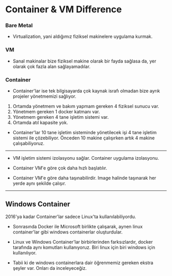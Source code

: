 <h1> Container & VM Difference </h1>

<h3> Bare Metal </h3>

- Virtualization, yani aldığımız fiziksel makinelere uygulama kurmak.

<h3> VM </h3>

- Sanal makinalar bize fiziksel makine olarak bir fayda sağlasa da, yer olarak çok fazla alan sağlayamadılar.

<h3> Container </h3>

- Container'lar ise tek bilgisayarda çok kaynak israfı olmadan bize ayrık projeler yönetmemizi sağlıyor.

1. Ortamda yönetmem ve bakım yapmam gereken 4 fiziksel sunucu var.
2. Yönetmem gereken 1 docker katmanı var.
3. Yönetmem gereken 4 tane işletim sistemi var.
4. Ortamda atıl kapasite yok.

- Container'lar 10 tane işletim sisteminde yönetilecek işi 4 tane işletim sistemi ile çözebiliyor. Önceden 10 makine çalışırken artık 4 makine çalışabiliyoruz.

---

- VM işletim sistemi izolasyonu sağlar. Container uygulama izolasyonu.

- Container VM'e göre çok daha hızlı başlatılır.

- Container VM'e göre daha taşınabilirdir. Image halinde taşınarak her yerde aynı şekilde çalışır.

---

<h2> Windows Container </h2>

2016'ya kadar Container'lar sadece Linux'ta kullanılabiliyordu.

- Sonrasında Docker ile Microsoft birlikte çalışarak, aynen linux container'lar gibi windows containerlar oluşturdular.

- Linux ve Windows Container'lar birbirlerinden farksızlardır, docker tarafında aynı komutları kullanıyoruz. Biri linux için biri windows için kullanılıyor.

- Tabii ki de windows containerlara dair öğrenmemiz gereken ekstra şeyler var. Onları da inceleyeceğiz.

